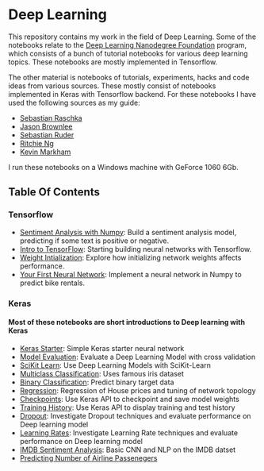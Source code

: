 # Deep Learning

This repository contains my work in the field of Deep Learning.  Some of the notebooks relate to the  [Deep Learning Nanodegree Foundation](https://www.udacity.com/course/deep-learning-nanodegree-foundation--nd101) program, which consists of a bunch of tutorial notebooks for various deep learning topics.  These notebooks are mostly implemented in Tensorflow.

The other material is notebooks of tutorials, experiments, hacks and code ideas from various sources.  These mostly consist of notebooks implemented in Keras with Tensorflow backend.  For these notebooks I have used the following sources as my guide:

- [Sebastian Raschka](https://sebastianraschka.com/books.html)
- [Jason Brownlee](https://machinelearningmastery.com)
- [Sebastian Ruder](http://ruder.io/optimizing-gradient-descent/)
- [Ritchie Ng](https://www.ritchieng.com/)
- [Kevin Markham](https://www.youtube.com/user/dataschool)

I run these notebooks on a Windows machine with GeForce 1060 6Gb.   

## Table Of Contents

### Tensorflow

* [Sentiment Analysis with Numpy](https://github.com/riched158/DeepLearning/tree/master/sentiment-network): Build a sentiment analysis model, predicting if some text is positive or negative.
* [Intro to TensorFlow](https://github.com/riched158/DeepLearning/tree/master/intro_to_tensorflow): Starting building neural networks with Tensorflow.
* [Weight Intialization](https://github.com/riched158/DeepLearning/tree/master/weight-initialization): Explore how initializing network weights affects performance.
* [Your First Neural Network](https://github.com/riched158/DeepLearning/tree/master/first-neural-network): Implement a neural network in Numpy to predict bike rentals.

### Keras
#### Most of these notebooks are short introductions to Deep learning with Keras

* [Keras Starter](https://github.com/riched158/Keras/blob/master/keras/Keras1.ipynb): Simple Keras starter neural network
* [Model Evaluation](https://github.com/riched158/Keras/blob/master/keras/Keras1.ipynb): Evaluate a Deep Learning Model with cross validation
* [SciKit Learn](https://github.com/riched158/Keras/blob/master/keras/Keras3_SciKit.ipynb): Use Deep Learning Models with SciKit-Learn
* [Multiclass Classification](https://github.com/riched158/Keras/blob/master/keras/Keras4_Multiclass.ipynb): Uses famous iris dataset
* [Binary Classification](https://github.com/riched158/Keras/blob/master/keras/Keras5_Binary_Classification.ipynb): Predict binary target data
* [Regression](https://github.com/riched158/Keras/blob/master/keras/Keras6_Regression.ipynb):  Regression of House prices and tuning of network topology 
* [Checkpoints](https://github.com/riched158/Keras/blob/master/keras/Keras7_Checkpointing.ipynb): Use Keras API to checkpoint and save model weights
* [Training History](https://github.com/riched158/Keras/blob/master/keras/Keras8_Plotting_History.ipynb): Use Keras API to display training and test history
* [Dropout](https://github.com/riched158/Keras/blob/master/keras/Keras9_DropOut1.ipynb): Investigate Dropout techniques and evaluate performance on Deep learning model 
* [Learning Rates](https://github.com/riched158/Keras/blob/master/keras/Keras10_LearnRate.ipynb): Investigate Learning Rate techniques and evaluate performance on Deep learning model
* [IMDB Sentiment Analysis](https://github.com/riched158/Keras/blob/master/keras/Keras11_CNN_IMDB.ipynb): Basic CNN and NLP on the IMDB datset 
* [Predicting Number of Airline Passenegers](https://github.com/riched158/Keras/blob/master/keras/Keras12_RNN_Airlines.ipynb)






